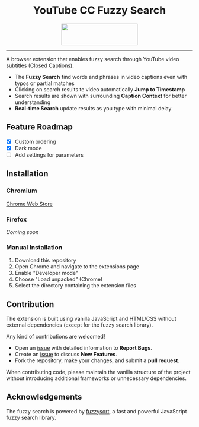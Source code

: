 <h1 align="center">
YouTube CC Fuzzy Search
</h1>

<p align="center">
<a href="https://chromewebstore.google.com/detail/youtube-cc-fuzzy-search/mgendgdloioichnbdggieldkibmkdkjp"><img src="https://github.com/user-attachments/assets/b8cc71d2-a47c-4d48-9da5-fd1203362a4f" width="206" height="58"></a>
</p>

***

A browser extension that enables fuzzy search through YouTube video subtitles (Closed Captions).

- The **Fuzzy Search** find words and phrases in video captions even with typos or partial matches
- Clicking on search results te video automatically **Jump to Timestamp** 
- Search results are shown with surrounding **Caption Context** for better understanding
- **Real-time Search** update results as you type with minimal delay

## Feature Roadmap
- [x] Custom ordering
- [x] Dark mode
- [ ] Add settings for parameters

## Installation

### Chromium
[Chrome Web Store][Chrome]

### Firefox
*Coming soon*

### Manual Installation

1. Download this repository
2. Open Chrome and navigate to the extensions page
3. Enable "Developer mode"
4. Choose "Load unpacked" (Chrome)
5. Select the directory containing the extension files

## Contribution

The extension is built using vanilla JavaScript and HTML/CSS without external dependencies (except for the fuzzy search library).

Any kind of contributions are welcomed!

- Open an [issue][GitHub Issues] with detailed information to **Report Bugs**.
- Create an [issue][GitHub Issues] to discuss **New Features**.
- Fork the repository, make your changes, and submit a **pull request**.

When contributing code, please maintain the vanilla structure of the project without introducing additional frameworks or unnecessary dependencies.

## Acknowledgements

The fuzzy search is powered by [fuzzysort](https://github.com/farzher/fuzzysort), a fast and powerful JavaScript fuzzy search library.



<!-------------------------------------------------->
[Chrome]: https://chromewebstore.google.com/detail/youtube-cc-fuzzy-search/mgendgdloioichnbdggieldkibmkdkjp
[GitHub Issues]: https://github.com/lorenzozane/youtube-cc-fuzzy-search/issues
